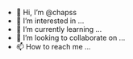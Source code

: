 - 👋 Hi, I’m @chapss
- 👀 I’m interested in ...
- 🌱 I’m currently learning ...
- 💞️ I’m looking to collaborate on ...
- 📫 How to reach me ...

<!---
chapss/chapss is a ✨ special ✨ repository because its `README.md` (this file) appears on your GitHub profile.
You can click the Preview link to take a look at your changes.
--->
